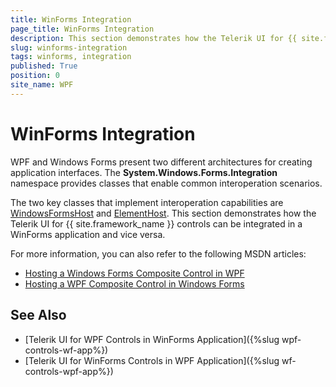 ```yaml
---
title: WinForms Integration
page_title: WinForms Integration
description: This section demonstrates how the Telerik UI for {{ site.framework_name }} controls can be integrated in a WinForms application and vice versa.
slug: winforms-integration
tags: winforms, integration
published: True
position: 0
site_name: WPF
---
```


# WinForms Integration

WPF and Windows Forms present two different architectures for creating application interfaces. The **System.Windows.Forms.Integration** namespace provides classes that enable common interoperation scenarios.

The two key classes that implement interoperation capabilities are [WindowsFormsHost](https://docs.microsoft.com/en-us/dotnet/api/system.windows.forms.integration.windowsformshost) and [ElementHost](https://docs.microsoft.com/en-us/dotnet/api/system.windows.forms.integration.elementhost). This section demonstrates how the Telerik UI for {{ site.framework_name }} controls can be integrated in a WinForms application and vice versa.

For more information, you can also refer to the following MSDN articles:

* [Hosting a Windows Forms Composite Control in WPF](https://docs.microsoft.com/en-us/dotnet/desktop/wpf/advanced/walkthrough-hosting-a-windows-forms-composite-control-in-wpf)
* [Hosting a WPF Composite Control in Windows Forms](https://docs.microsoft.com/en-us/dotnet/desktop/wpf/advanced/walkthrough-hosting-a-wpf-composite-control-in-windows-forms)

## See Also
* [Telerik UI for WPF Controls in WinForms Application]({%slug wpf-controls-wf-app%})
* [Telerik UI for WinForms Controls in WPF Application]({%slug wf-controls-wpf-app%})